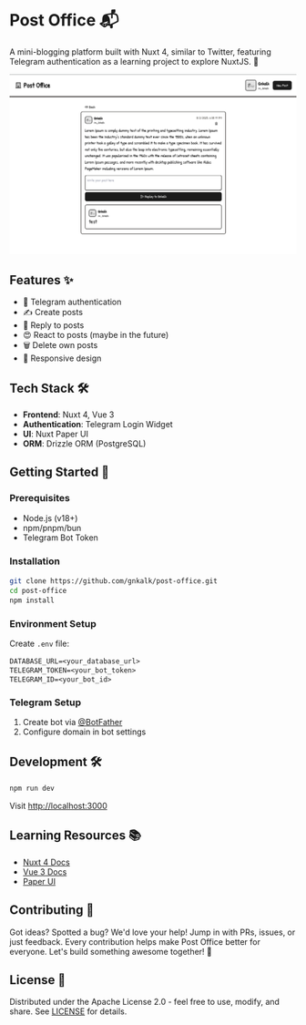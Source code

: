 # Post Office 📬

A mini-blogging platform built with Nuxt 4, similar to Twitter, featuring Telegram authentication as a learning project to explore NuxtJS. 🚀

![Post Office Screenshot](/Screenshot.png)

## Features ✨
- 🔐 Telegram authentication
- ✍️ Create posts
- 💬 Reply to posts
- 😍 React to posts (maybe in the future)
- 🗑️ Delete own posts
- 📱 Responsive design

## Tech Stack 🛠️
- **Frontend**: Nuxt 4, Vue 3
- **Authentication**: Telegram Login Widget
- **UI**: Nuxt Paper UI
- **ORM**: Drizzle ORM (PostgreSQL)

## Getting Started 🚀

### Prerequisites
- Node.js (v18+)
- npm/pnpm/bun
- Telegram Bot Token

### Installation
```bash
git clone https://github.com/gnkalk/post-office.git
cd post-office
npm install
```

### Environment Setup
Create `.env` file:
```
DATABASE_URL=<your_database_url>
TELEGRAM_TOKEN=<your_bot_token>
TELEGRAM_ID=<your_bot_id>
```

### Telegram Setup
1. Create bot via [@BotFather](https://t.me/botfather)
2. Configure domain in bot settings

## Development 🛠️
```bash
npm run dev
```
Visit [http://localhost:3000](http://localhost:3000)

## Learning Resources 📚
- [Nuxt 4 Docs](https://nuxt.com/docs)
- [Vue 3 Docs](https://vuejs.org/)
- [Paper UI](https://paper-docs.nuxt.space/)

## Contributing 🤝
Got ideas? Spotted a bug? We'd love your help! Jump in with PRs, issues, or just feedback. Every contribution helps make Post Office better for everyone. Let's build something awesome together! 💪

## License 📄
Distributed under the Apache License 2.0 - feel free to use, modify, and share. See [LICENSE](LICENSE) for details.